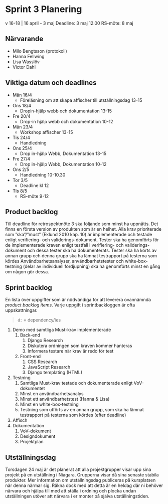# Sprint 3 Planering
v 16-18 | 16 april - 3 maj
Deadline: 3 maj 12.00
RS-möte: 8 maj

## Närvarande
* Milo Bengtsson (protokoll)
* Hanna Fellwing
* Lisa Wasslöv
* Victor Dahl

## Viktiga datum och deadlines
* Mån 16/4 
    - Föreläsning om att skapa affischer till utställningsdag 13-15
* Ons 18/4 
    - Dropin-hjälp webb och dokumentation 13-15
* Fre 20/4 
    - Drop-in hjälp webb och dokumentation 10-12
* Mån 23/4 
    - Workshop affischer 13-15
* Tis 24/4 
    - Handledning
* Ons 25/4 
    - Drop in-hjälp Webb, Dokumentation 13-15
* Fre 27/4 
    - Drop in-hjälp Webb, Dokumentation 10-12
* Ons 2/5 
    - Handledning 10-10.30
* Tor 3/5 
    - Deadline kl 12
* Tis 8/5 
    - RS-möte 9-12

## Product backlog
Till deadline för retrospektmöte 3 ska följande som minst ha uppnåtts.
Det finns en första version av produkten som är en helhet.
Alla krav prioriterade som ”ska”/”must” (Eklund 2010 kap. 10) är implementerade och testade enligt verifiering- och validerings-dokument.
Tester ska ha genomförts för de implementerade kraven enligt testfall i verifiering- och validerings-dokument och dessa tester ska ha dokumenterats.
Tester ska ha körts av annan grupp och denna grupp ska ha lämnat testrapport på testerna som kördes
Användbarhetsanalyser, användbarhetstester och white-box-testning (delar av individuell fördjupning) ska ha genomförts minst en gång om någon gör dessa.

## Sprint backlog
En lista över uppgifter som är nödvändiga för att leverera ovannämnda *product backlog items*. Varje uppgift i sprintbackloggen är ofta uppskattningar.

> `d:` = dependency/ies

1. Demo med samtliga Must-krav implementerade
    1. Back-end
        1. Django Research
        2. Diskutera ordningen som kraven kommer hanteras
        3. Informera testare när krav är redo för test
    2. Front-end
        1. CSS Research
        2. JavaScript Research
        3. Django templating (HTML)
2. Testning
    1. Samtliga Must-krav testade och dokumenterade enligt VoV-dokumentet
    2. Minst en användbarhetsanalys 
    3. Minst ett användbarhetstest (Hanna & Lisa)
    4. Minst en white-box-testning
    5. Testning som utförts av en annan grupp, som ska ha lämnat testrapport på testerna som kördes (efter deadline)
3. Affisch
4. Dokumentation 
    1. VoV-dokument
    2. Designdokument
    3. Projektplan


## Utställningsdag
Torsdagen 24 maj är det planerat att alla projektgrupper visar upp sina projekt på en utställning i Niagara. Grupperna visar då sina senaste stabila produkter. Mer information om utställningsdag publiceras på kursplatsen när denna närmar sig. Räkna dock med att detta är en heldag där ni behöver närvara och hjälpa till med att ställa i ordning och plocka undan utställningen utöver att närvara i er monter på själva utställningstiden.

